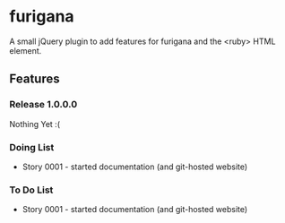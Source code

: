 # furigana

A small jQuery plugin to add features for furigana and the &lt;ruby&gt; HTML element.

## Features

### Release 1.0.0.0

Nothing Yet :(

### Doing List

* Story 0001 - started documentation (and git-hosted website)

### To Do List

* Story 0001 - started documentation (and git-hosted website)


